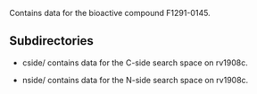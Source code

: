 Contains data for the bioactive compound F1291-0145.

## Subdirectories

- cside/ contains data for the C-side search space on rv1908c.

- nside/ contains data for the N-side search space on rv1908c.

